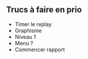 ## Trucs à faire en prio

<ul>
<li>Timer le replay</li>
<li>Graphisme</li>
<li>Niveau 1</li>
<li>Menu ?</li>
<li>Commencer rapport</li>
</ul>

